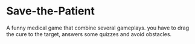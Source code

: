 # Save-the-Patient
A funny medical game that combine several gameplays. you have to drag the cure to the target, answers some quizzes and avoid obstacles.
